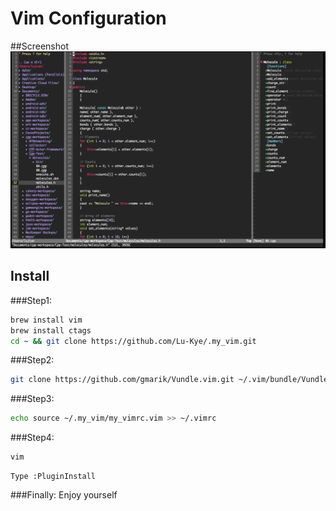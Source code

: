 # Vim Configuration

##Screenshot
![](screenshot1.png)

## Install
###Step1:
```bash
brew install vim
brew install ctags
cd ~ && git clone https://github.com/Lu-Kye/.my_vim.git
```

###Step2:
```bash
git clone https://github.com/gmarik/Vundle.vim.git ~/.vim/bundle/Vundle.vim
```

###Step3:
```bash
echo source ~/.my_vim/my_vimrc.vim >> ~/.vimrc   
```    

###Step4:
```bash
vim
```
    Type :PluginInstall

###Finally:
    Enjoy yourself
